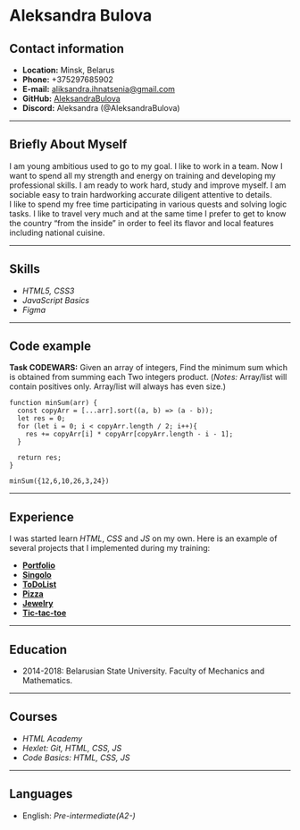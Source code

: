 # Aleksandra Bulova

## Contact information

- **Location:**  Minsk, Belarus
- **Phone:** +375297685902
- **E-mail:** aliksandra.ihnatsenia@gmail.com
- **GitHub:** [AleksandraBulova](https://github.com/AleksandraBulova)  
- **Discord:** Aleksandra (@AleksandraBulova) 

***

## Briefly About Myself

I am young ambitious used to go to my goal. I like to work in a team. Now I want to spend all my strength and energy on training and developing my professional skills. I am ready to work hard, study and improve myself. I am sociable easy to train hardworking accurate diligent attentive to details.  
I like to spend my free time participating in various quests and solving logic tasks. I like to travel very much and at the same time I prefer to get to know the country “from the inside” in order to feel its flavor and local features including national cuisine.  

***

## Skills

- *HTML5, CSS3* 
- *JavaScript Basics*
- *Figma*  

***

## Code example

**Task CODEWARS:** Given an array of integers, Find the minimum sum which is obtained from summing each Two integers product. (*Notes:* Array/list will contain positives only. Array/list will always has even size.)

```
function minSum(arr) {
  const copyArr = [...arr].sort((a, b) => (a - b));
  let res = 0;
  for (let i = 0; i < copyArr.length / 2; i++){
    res += copyArr[i] * copyArr[copyArr.length - i - 1];
  }

  return res;
}

minSum({12,6,10,26,3,24})
```

***

## Experience

I was started learn *HTML*, *CSS* and *JS* on my own. Here is an example of several projects that I implemented during my training:  
* [**Portfolio**](https://aleksandrabulova.github.io/Portfolio)
* [**Singolo**](https://aleksandrabulova.github.io/singolo)
* [**ToDoList**](https://aleksandrabulova.github.io/ToDoList)
* [**Pizza**](https://aleksandrabulova.github.io/Pizza)    
* [**Jewelry**](https://aleksandrabulova.github.io/Jewelry)  
* [**Tic-tac-toe**](https://aleksandrabulova.github.io/tic-tac-toe/)  

***

## Education

* 2014-2018: Belarusian State University. Faculty of Mechanics and Mathematics.   

***

## Courses

- *HTML Academy*   
- *Hexlet: Git, HTML, CSS, JS*  
- *Code Basics: HTML, CSS, JS*   

***

## Languages

* English: *Pre-intermediate(A2-)*